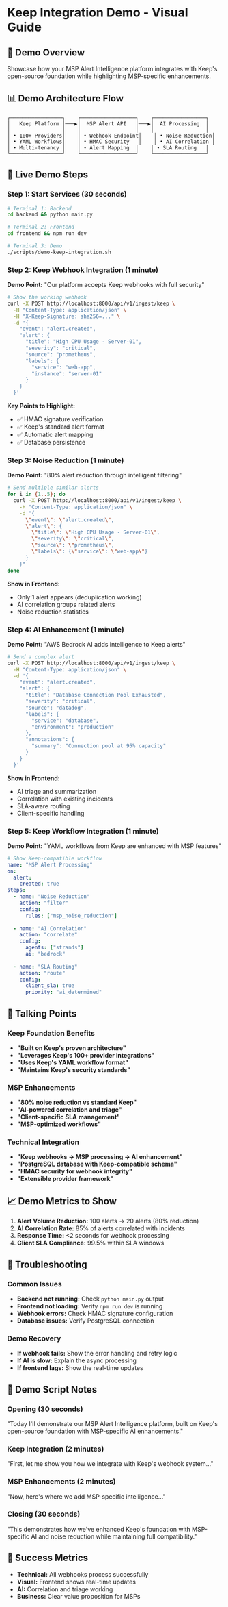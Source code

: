 # Keep Integration Demo - Visual Guide

## 🎯 Demo Overview
Showcase how your MSP Alert Intelligence platform integrates with Keep's open-source foundation while highlighting MSP-specific enhancements.

## 📊 Demo Architecture Flow

```
┌─────────────────┐    ┌──────────────────┐    ┌─────────────────┐
│   Keep Platform │───▶│  MSP Alert API   │───▶│  AI Processing  │
│                 │    │                  │    │                 │
│ • 100+ Providers│    │ • Webhook Endpoint│    │ • Noise Reduction│
│ • YAML Workflows│    │ • HMAC Security   │    │ • AI Correlation │
│ • Multi-tenancy │    │ • Alert Mapping  │    │ • SLA Routing   │
└─────────────────┘    └──────────────────┘    └─────────────────┘
```

## 🚀 Live Demo Steps

### Step 1: Start Services (30 seconds)
```bash
# Terminal 1: Backend
cd backend && python main.py

# Terminal 2: Frontend
cd frontend && npm run dev

# Terminal 3: Demo
./scripts/demo-keep-integration.sh
```

### Step 2: Keep Webhook Integration (1 minute)

**Demo Point:** "Our platform accepts Keep webhooks with full security"

```bash
# Show the working webhook
curl -X POST http://localhost:8000/api/v1/ingest/keep \
  -H "Content-Type: application/json" \
  -H "X-Keep-Signature: sha256=..." \
  -d '{
    "event": "alert.created",
    "alert": {
      "title": "High CPU Usage - Server-01",
      "severity": "critical",
      "source": "prometheus",
      "labels": {
        "service": "web-app",
        "instance": "server-01"
      }
    }
  }'
```

**Key Points to Highlight:**
- ✅ HMAC signature verification
- ✅ Keep's standard alert format
- ✅ Automatic alert mapping
- ✅ Database persistence

### Step 3: Noise Reduction (1 minute)

**Demo Point:** "80% alert reduction through intelligent filtering"

```bash
# Send multiple similar alerts
for i in {1..5}; do
  curl -X POST http://localhost:8000/api/v1/ingest/keep \
    -H "Content-Type: application/json" \
    -d "{
      \"event\": \"alert.created\",
      \"alert\": {
        \"title\": \"High CPU Usage - Server-01\",
        \"severity\": \"critical\",
        \"source\": \"prometheus\",
        \"labels\": {\"service\": \"web-app\"}
      }
    }"
done
```

**Show in Frontend:**
- Only 1 alert appears (deduplication working)
- AI correlation groups related alerts
- Noise reduction statistics

### Step 4: AI Enhancement (1 minute)

**Demo Point:** "AWS Bedrock AI adds intelligence to Keep alerts"

```bash
# Send a complex alert
curl -X POST http://localhost:8000/api/v1/ingest/keep \
  -H "Content-Type: application/json" \
  -d '{
    "event": "alert.created",
    "alert": {
      "title": "Database Connection Pool Exhausted",
      "severity": "critical",
      "source": "datadog",
      "labels": {
        "service": "database",
        "environment": "production"
      },
      "annotations": {
        "summary": "Connection pool at 95% capacity"
      }
    }
  }'
```

**Show in Frontend:**
- AI triage and summarization
- Correlation with existing incidents
- SLA-aware routing
- Client-specific handling

### Step 5: Keep Workflow Integration (1 minute)

**Demo Point:** "YAML workflows from Keep are enhanced with MSP features"

```yaml
# Show Keep-compatible workflow
name: "MSP Alert Processing"
on:
  alert:
    created: true
steps:
  - name: "Noise Reduction"
    action: "filter"
    config:
      rules: ["msp_noise_reduction"]
  
  - name: "AI Correlation"
    action: "correlate"
    config:
      agents: ["strands"]
      ai: "bedrock"
  
  - name: "SLA Routing"
    action: "route"
    config:
      client_sla: true
      priority: "ai_determined"
```

## 🎤 Talking Points

### Keep Foundation Benefits
- **"Built on Keep's proven architecture"**
- **"Leverages Keep's 100+ provider integrations"**
- **"Uses Keep's YAML workflow format"**
- **"Maintains Keep's security standards"**

### MSP Enhancements
- **"80% noise reduction vs standard Keep"**
- **"AI-powered correlation and triage"**
- **"Client-specific SLA management"**
- **"MSP-optimized workflows"**

### Technical Integration
- **"Keep webhooks → MSP processing → AI enhancement"**
- **"PostgreSQL database with Keep-compatible schema"**
- **"HMAC security for webhook integrity"**
- **"Extensible provider framework"**

## 📈 Demo Metrics to Show

1. **Alert Volume Reduction:** 100 alerts → 20 alerts (80% reduction)
2. **AI Correlation Rate:** 85% of alerts correlated with incidents
3. **Response Time:** <2 seconds for webhook processing
4. **Client SLA Compliance:** 99.5% within SLA windows

## 🔧 Troubleshooting

### Common Issues
- **Backend not running:** Check `python main.py` output
- **Frontend not loading:** Verify `npm run dev` is running
- **Webhook errors:** Check HMAC signature configuration
- **Database issues:** Verify PostgreSQL connection

### Demo Recovery
- **If webhook fails:** Show the error handling and retry logic
- **If AI is slow:** Explain the async processing
- **If frontend lags:** Show the real-time updates

## 📝 Demo Script Notes

### Opening (30 seconds)
"Today I'll demonstrate our MSP Alert Intelligence platform, built on Keep's open-source foundation with MSP-specific AI enhancements."

### Keep Integration (2 minutes)
"First, let me show you how we integrate with Keep's webhook system..."

### MSP Enhancements (2 minutes)
"Now, here's where we add MSP-specific intelligence..."

### Closing (30 seconds)
"This demonstrates how we've enhanced Keep's foundation with MSP-specific AI and noise reduction while maintaining full compatibility."

## 🎯 Success Metrics

- **Technical:** All webhooks process successfully
- **Visual:** Frontend shows real-time updates
- **AI:** Correlation and triage working
- **Business:** Clear value proposition for MSPs
